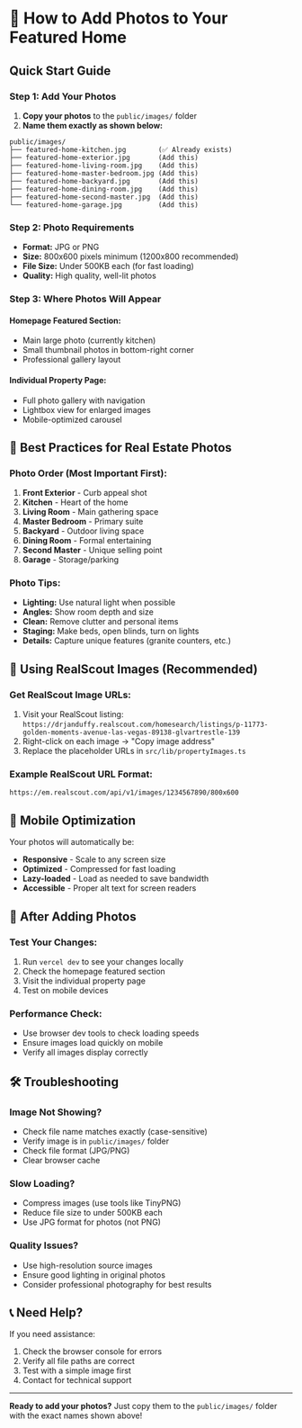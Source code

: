 # 📸 How to Add Photos to Your Featured Home

## Quick Start Guide

### **Step 1: Add Your Photos**
1. **Copy your photos** to the `public/images/` folder
2. **Name them exactly as shown below:**

```
public/images/
├── featured-home-kitchen.jpg        (✅ Already exists)
├── featured-home-exterior.jpg       (Add this)
├── featured-home-living-room.jpg    (Add this)
├── featured-home-master-bedroom.jpg (Add this)
├── featured-home-backyard.jpg       (Add this)
├── featured-home-dining-room.jpg    (Add this)
├── featured-home-second-master.jpg  (Add this)
└── featured-home-garage.jpg         (Add this)
```

### **Step 2: Photo Requirements**
- **Format:** JPG or PNG
- **Size:** 800x600 pixels minimum (1200x800 recommended)
- **File Size:** Under 500KB each (for fast loading)
- **Quality:** High quality, well-lit photos

### **Step 3: Where Photos Will Appear**

#### **Homepage Featured Section:**
- Main large photo (currently kitchen)
- Small thumbnail photos in bottom-right corner
- Professional gallery layout

#### **Individual Property Page:**
- Full photo gallery with navigation
- Lightbox view for enlarged images
- Mobile-optimized carousel

## 🎯 Best Practices for Real Estate Photos

### **Photo Order (Most Important First):**
1. **Front Exterior** - Curb appeal shot
2. **Kitchen** - Heart of the home
3. **Living Room** - Main gathering space
4. **Master Bedroom** - Primary suite
5. **Backyard** - Outdoor living space
6. **Dining Room** - Formal entertaining
7. **Second Master** - Unique selling point
8. **Garage** - Storage/parking

### **Photo Tips:**
- **Lighting:** Use natural light when possible
- **Angles:** Show room depth and size
- **Clean:** Remove clutter and personal items
- **Staging:** Make beds, open blinds, turn on lights
- **Details:** Capture unique features (granite counters, etc.)

## 🔄 Using RealScout Images (Recommended)

### **Get RealScout Image URLs:**
1. Visit your RealScout listing: `https://drjanduffy.realscout.com/homesearch/listings/p-11773-golden-moments-avenue-las-vegas-89138-glvartrestle-139`
2. Right-click on each image → "Copy image address"
3. Replace the placeholder URLs in `src/lib/propertyImages.ts`

### **Example RealScout URL Format:**
```
https://em.realscout.com/api/v1/images/1234567890/800x600
```

## 📱 Mobile Optimization

Your photos will automatically be:
- **Responsive** - Scale to any screen size
- **Optimized** - Compressed for fast loading
- **Lazy-loaded** - Load as needed to save bandwidth
- **Accessible** - Proper alt text for screen readers

## 🚀 After Adding Photos

### **Test Your Changes:**
1. Run `vercel dev` to see your changes locally
2. Check the homepage featured section
3. Visit the individual property page
4. Test on mobile devices

### **Performance Check:**
- Use browser dev tools to check loading speeds
- Ensure images load quickly on mobile
- Verify all images display correctly

## 🛠️ Troubleshooting

### **Image Not Showing?**
- Check file name matches exactly (case-sensitive)
- Verify image is in `public/images/` folder
- Check file format (JPG/PNG)
- Clear browser cache

### **Slow Loading?**
- Compress images (use tools like TinyPNG)
- Reduce file size to under 500KB each
- Use JPG format for photos (not PNG)

### **Quality Issues?**
- Use high-resolution source images
- Ensure good lighting in original photos
- Consider professional photography for best results

## 📞 Need Help?

If you need assistance:
1. Check the browser console for errors
2. Verify all file paths are correct
3. Test with a simple image first
4. Contact for technical support

---

**Ready to add your photos?** Just copy them to the `public/images/` folder with the exact names shown above!
